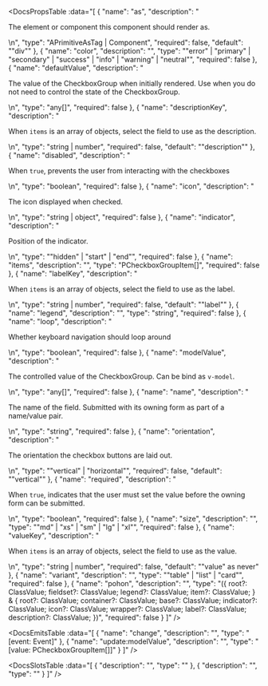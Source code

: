 <!-- This file was automatic generated. Do not edit it manually -->

<DocsPropsTable :data="[
  {
    "name": "as",
    "description": "<p>The element or component this component should render as.</p>\n",
    "type": "APrimitiveAsTag | Component",
    "required": false,
    "default": "\"div\""
  },
  {
    "name": "color",
    "description": "",
    "type": "\"error\" | \"primary\" | \"secondary\" | \"success\" | \"info\" | \"warning\" | \"neutral\"",
    "required": false
  },
  {
    "name": "defaultValue",
    "description": "<p>The value of the CheckboxGroup when initially rendered. Use when you do not need to control the state of the CheckboxGroup.</p>\n",
    "type": "any[]",
    "required": false
  },
  {
    "name": "descriptionKey",
    "description": "<p>When <code>items</code> is an array of objects, select the field to use as the description.</p>\n",
    "type": "string | number",
    "required": false,
    "default": "\"description\""
  },
  {
    "name": "disabled",
    "description": "<p>When <code>true</code>, prevents the user from interacting with the checkboxes</p>\n",
    "type": "boolean",
    "required": false
  },
  {
    "name": "icon",
    "description": "<p>The icon displayed when checked.</p>\n",
    "type": "string | object",
    "required": false
  },
  {
    "name": "indicator",
    "description": "<p>Position of the indicator.</p>\n",
    "type": "\"hidden\" | \"start\" | \"end\"",
    "required": false
  },
  {
    "name": "items",
    "description": "",
    "type": "PCheckboxGroupItem[]",
    "required": false
  },
  {
    "name": "labelKey",
    "description": "<p>When <code>items</code> is an array of objects, select the field to use as the label.</p>\n",
    "type": "string | number",
    "required": false,
    "default": "\"label\""
  },
  {
    "name": "legend",
    "description": "",
    "type": "string",
    "required": false
  },
  {
    "name": "loop",
    "description": "<p>Whether keyboard navigation should loop around</p>\n",
    "type": "boolean",
    "required": false
  },
  {
    "name": "modelValue",
    "description": "<p>The controlled value of the CheckboxGroup. Can be bind as <code>v-model</code>.</p>\n",
    "type": "any[]",
    "required": false
  },
  {
    "name": "name",
    "description": "<p>The name of the field. Submitted with its owning form as part of a name/value pair.</p>\n",
    "type": "string",
    "required": false
  },
  {
    "name": "orientation",
    "description": "<p>The orientation the checkbox buttons are laid out.</p>\n",
    "type": "\"vertical\" | \"horizontal\"",
    "required": false,
    "default": "\"vertical\""
  },
  {
    "name": "required",
    "description": "<p>When <code>true</code>, indicates that the user must set the value before the owning form can be submitted.</p>\n",
    "type": "boolean",
    "required": false
  },
  {
    "name": "size",
    "description": "",
    "type": "\"md\" | \"xs\" | \"sm\" | \"lg\" | \"xl\"",
    "required": false
  },
  {
    "name": "valueKey",
    "description": "<p>When <code>items</code> is an array of objects, select the field to use as the value.</p>\n",
    "type": "string | number",
    "required": false,
    "default": "\"value\" as never"
  },
  {
    "name": "variant",
    "description": "",
    "type": "\"table\" | \"list\" | \"card\"",
    "required": false
  },
  {
    "name": "pohon",
    "description": "",
    "type": "({ root?: ClassValue; fieldset?: ClassValue; legend?: ClassValue; item?: ClassValue; } & { root?: ClassValue; container?: ClassValue; base?: ClassValue; indicator?: ClassValue; icon?: ClassValue; wrapper?: ClassValue; label?: ClassValue; description?: ClassValue; })",
    "required": false
  }
]" />

<DocsEmitsTable :data="[
  {
    "name": "change",
    "description": "",
    "type": "[event: Event]"
  },
  {
    "name": "update:modelValue",
    "description": "",
    "type": "[value: PCheckboxGroupItem[]]"
  }
]" />

<DocsSlotsTable :data="[
  {
    "description": "",
    "type": ""
  },
  {
    "description": "",
    "type": ""
  }
]" />
